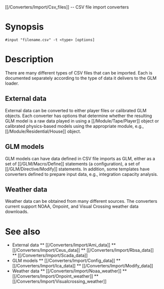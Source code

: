 [[/Converters/Import/Csv_files]] -- CSV file import converters

# Synopsis

~~~
#input "filename.csv" -t <type> [options]
~~~

# Description

There are many different types of CSV files that can be imported. Each is documented separately according to the type of data it delivers to the GLM loader.

## External data

External data can be converted to either player files or calibrated GLM objects. Each converter has options that determine whether the resulting GLM model is a raw data played in using a [[/Module/Tape/Player]] object or calibrated physics-based models using the appropriate module, e.g., [[/Module/Residential/House]] object.

## GLM models

GLM models can have data defined in CSV file imports as GLM, either as a set of [[/GLM/Macro/Define]] statements (a configuration), a set of [[/GLM/Directive/Modify]] statements.  In addition, some templates have converters defined to prepare input data, e.g., integration capacity analysis.

## Weather data

Weather data can be obtained from many different sources.  The converters current support NOAA, Onpoint, and Visual Crossing weather data downloads.

# See also

* External data
** [[/Converters/Import/Ami_data]]
** [[/Converters/Import/Ceus_data]]
** [[/Converters/Import/Rbsa_data]]
** [[/Converters/Import/Scada_data]]
* GLM models
** [[/Converters/Import/Config_data]]
** [[/Converters/Import/Ica_data]]
** [[/Converters/Import/Modify_data]]
* Weather data
** [[/Converters/Import/Noaa_weather]]
** [[/Converters/Import/Onpoint_weather]]
** [[/Converters/Import/Visualcrossing_weather]]
